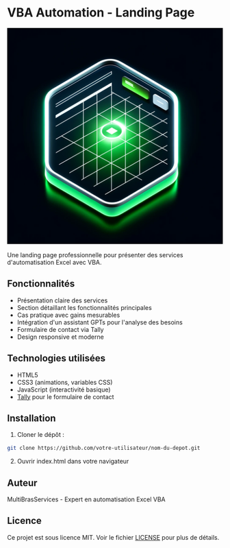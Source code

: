 # VBA Automation - Landing Page

![Preview](images/Gpts.png)

Une landing page professionnelle pour présenter des services d'automatisation Excel avec VBA.

## Fonctionnalités

- Présentation claire des services
- Section détaillant les fonctionnalités principales
- Cas pratique avec gains mesurables
- Intégration d'un assistant GPTs pour l'analyse des besoins
- Formulaire de contact via Tally
- Design responsive et moderne

## Technologies utilisées

- HTML5
- CSS3 (animations, variables CSS)
- JavaScript (interactivité basique)
- [Tally](https://tally.so) pour le formulaire de contact

## Installation

1. Cloner le dépôt :
```bash
git clone https://github.com/votre-utilisateur/nom-du-depot.git
```

2. Ouvrir index.html dans votre navigateur

## Auteur

MultiBrasServices - Expert en automatisation Excel VBA

## Licence

Ce projet est sous licence MIT. Voir le fichier [LICENSE](LICENSE) pour plus de détails.
